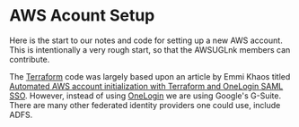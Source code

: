 # AWS Acount Setup

Here is the start to our notes and code for setting up a new AWS account. This is intentionally a very rough start, so that the AWSUGLnk members can contribute.

The [Terraform](https://terraform.io) code was largely based upon an article by Emmi Khaos titled [Automated AWS account initialization with Terraform and OneLogin SAML SSO](https://medium.com/@EmiiKhaos/automated-aws-account-initialization-with-terraform-and-onelogin-saml-sso-1301ff4851ab). However, instead of using [OneLogin](https://www.onelogin.com) we are using Google's G-Suite. There are many other federated identity providers one could use, include ADFS.

